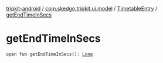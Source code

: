 [tripkit-android](../../index.md) / [com.skedgo.tripkit.ui.model](../index.md) / [TimetableEntry](index.md) / [getEndTimeInSecs](./get-end-time-in-secs.md)

# getEndTimeInSecs

`open fun getEndTimeInSecs(): `[`Long`](https://kotlinlang.org/api/latest/jvm/stdlib/kotlin/-long/index.html)